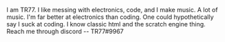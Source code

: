 I am TR77.
I like messing with electronics, code, and I make music. A lot of music. I'm far better at electronics than coding. One could hypothetically say I suck at coding.
I know classic html and the scratch engine thing.
Reach me through discord -- TR77#9967

